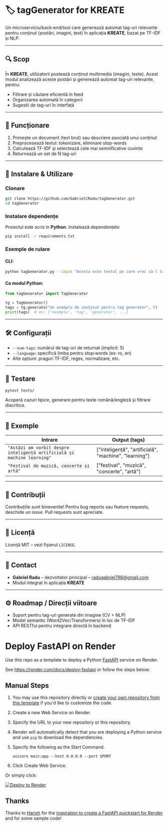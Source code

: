 
# 🏷️ tagGenerator for KREATE

Un microserviciu/back‑end/tool care generează automat tag-uri relevante pentru conținut (postări, imagini, text) în aplicația **KREATE**, bazat pe TF-IDF și NLP.

---

## 🔍 Scop

În **KREATE**, utilizatorii postează conținut multimedia (imagini, texte). Acest modul analizează aceste postări și generează automat tag-uri relevante, pentru:

- Filtrare și căutare eficientă în feed  
- Organizarea automată în categorii  
- Sugestii de tag-uri în interfață

---

## 🧩 Funcționare

1. Primește un document (text brut) sau descriere asociată unui conținut  
2. Preprocesează textul: tokenizare, eliminare stop-words  
3. Calculează TF-IDF și selectează cele mai semnificative cuvinte  
4. Returnează un set de N tag-uri

---

## 🚀 Instalare & Utilizare

### Clonare
```bash
git clone https://github.com/GabrielCRadu/tagGenerator.git
cd tagGenerator
```

### Instalare dependențe
Proiectul este scris în **Python**. Instalează dependențele:
```bash
pip install -r requirements.txt
```

### Exemple de rulare
#### CLI:
```bash
python tagGenerator.py --input "Acesta este textul pe care vrei să-l tag‑ezi" --num-tags 5
```

#### Ca modul Python:
```python
from tagGenerator import TagGenerator

tg = TagGenerator()
tags = tg.generate("Un exemplu de conținut pentru tag generator", 5)
print(tags)  # ex: ['exemplu', 'tag', 'generator', ...]
```

---

## 🛠️ Configurații

- `--num-tags`: numărul de tag-uri de returnat (implicit: 5)  
- `--language`: specifică limba pentru stop‑words (ex: ro, en)  
- Alte opțiuni: praguri TF-IDF, regex, normalizare, etc.

---

## 🧪 Testare

```bash
pytest tests/
```

Acoperă cazuri tipice, generare pentru texte română/engleză și filtrare diacritice.

---

## 🌱 Exemple

| Intrare                                      | Output (tags)                      |
|----------------------------------------------|------------------------------------|
| `"Astăzi am vorbit despre inteligență artificială și machine learning"` | ["inteligență", "artificială", "machine", "learning"] |
| `"Festival de muzică, concerte și artă"`     | ["festival", "muzică", "concerte", "artă"] |

---

## 🧩 Contribuții

Contribuțiile sunt binevenite! Pentru bug reports sau feature requests, deschide un *issue*. Pull requests sunt apreciate.

---

## 📝 Licență

Licență MIT – vezi fișierul `LICENSE`.

---

## 📩 Contact

- **Gabriel Radu** – dezvoltator principal – radugabriel796@gmail.com  
- Modul integrat în aplicația **KREATE**

---

## ⚙️ Roadmap / Direcții viitoare

- Suport pentru tag-uri generate din imagine (CV + NLP)  
- Model semantic (Word2Vec/Transformers) în loc de TF-IDF  
- API RESTful pentru integrare directă în backend  



# Deploy FastAPI on Render

Use this repo as a template to deploy a Python [FastAPI](https://fastapi.tiangolo.com) service on Render.

See https://render.com/docs/deploy-fastapi or follow the steps below:

## Manual Steps

1. You may use this repository directly or [create your own repository from this template](https://github.com/render-examples/fastapi/generate) if you'd like to customize the code.
2. Create a new Web Service on Render.
3. Specify the URL to your new repository or this repository.
4. Render will automatically detect that you are deploying a Python service and use `pip` to download the dependencies.
5. Specify the following as the Start Command.

    ```shell
    uvicorn main:app --host 0.0.0.0 --port $PORT
    ```

6. Click Create Web Service.

Or simply click:

[![Deploy to Render](https://render.com/images/deploy-to-render-button.svg)](https://render.com/deploy?repo=https://github.com/render-examples/fastapi)

## Thanks

Thanks to [Harish](https://harishgarg.com) for the [inspiration to create a FastAPI quickstart for Render](https://twitter.com/harishkgarg/status/1435084018677010434) and for some sample code!
